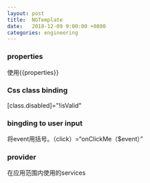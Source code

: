 ```yaml
---
layout: post
title:  NGTemplate
date:   2018-12-09 9:00:00 +0800
categories: engineering
---
```


### properties
使用{{properties}}
### Css class binding
[class.disabled]="!isValid"

### bingding to user input
将event用括号。（click）=“onClickMe（$event）”

### provider
在应用范围内使用的services
